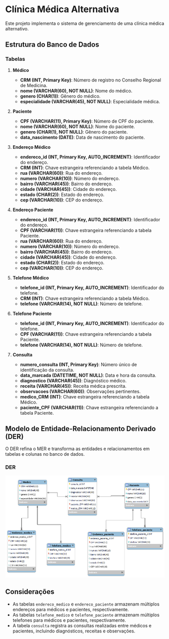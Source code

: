 # Clínica Médica Alternativa
Este projeto implementa o sistema de gerenciamento de uma clínica médica alternativo.

## Estrutura do Banco de Dados

### Tabelas

1. **Médico**
    - **CRM (INT, Primary Key)**: Número de registro no Conselho Regional de Medicina.
    - **nome (VARCHAR(60), NOT NULL)**: Nome do médico.
    - **genero (CHAR(1))**: Gênero do médico.
    - **especialidade (VARCHAR(45), NOT NULL)**: Especialidade médica.

2. **Paciente**
    - **CPF (VARCHAR(11), Primary Key)**: Número de CPF do paciente.
    - **nome (VARCHAR(60), NOT NULL)**: Nome do paciente.
    - **genero (CHAR(1), NOT NULL)**: Gênero do paciente.
    - **data_nascimento (DATE)**: Data de nascimento do paciente.

3. **Endereço Médico**
    - **endereco_id (INT, Primary Key, AUTO_INCREMENT)**: Identificador do endereço.
    - **CRM (INT)**: Chave estrangeira referenciando a tabela Médico.
    - **rua (VARCHAR(60))**: Rua do endereço.
    - **numero (VARCHAR(10))**: Número do endereço.
    - **bairro (VARCHAR(45))**: Bairro do endereço.
    - **cidade (VARCHAR(45))**: Cidade do endereço.
    - **estado (CHAR(2))**: Estado do endereço.
    - **cep (VARCHAR(10))**: CEP do endereço.

4. **Endereço Paciente**
    - **endereco_id (INT, Primary Key, AUTO_INCREMENT)**: Identificador do endereço.
    - **CPF (VARCHAR(11))**: Chave estrangeira referenciando a tabela Paciente.
    - **rua (VARCHAR(60))**: Rua do endereço.
    - **numero (VARCHAR(10))**: Número do endereço.
    - **bairro (VARCHAR(45))**: Bairro do endereço.
    - **cidade (VARCHAR(45))**: Cidade do endereço.
    - **estado (CHAR(2))**: Estado do endereço.
    - **cep (VARCHAR(10))**: CEP do endereço.

5. **Telefone Médico**
    - **telefone_id (INT, Primary Key, AUTO_INCREMENT)**: Identificador do telefone.
    - **CRM (INT)**: Chave estrangeira referenciando a tabela Médico.
    - **telefone (VARCHAR(14), NOT NULL)**: Número de telefone.

6. **Telefone Paciente**
    - **telefone_id (INT, Primary Key, AUTO_INCREMENT)**: Identificador do telefone.
    - **CPF (VARCHAR(11))**: Chave estrangeira referenciando a tabela Paciente.
    - **telefone (VARCHAR(14), NOT NULL)**: Número de telefone.

7. **Consulta**
    - **numero_consulta (INT, Primary Key)**: Número único de identificação da consulta.
    - **data_marcada (DATETIME, NOT NULL)**: Data e hora da consulta.
    - **diagnostico (VARCHAR(45))**: Diagnóstico médico.
    - **receita (VARCHAR(45))**: Receita médica prescrita.
    - **observacoes (VARCHAR(60))**: Observações pertinentes.
    - **medico_CRM (INT)**: Chave estrangeira referenciando a tabela Médico.
    - **paciente_CPF (VARCHAR(11))**: Chave estrangeira referenciando a tabela Paciente.

## Modelo de Entidade-Relacionamento Derivado (DER)

O DER refina o MER e transforma as entidades e relacionamentos em tabelas e colunas no banco de dados.

### DER

![DER](https://github.com/Eduardo-J-S/FAP-SOFTEX/blob/main/Database/aulas/atividade05/versao_alternativa/modelo_logico_clinica_medica_alternativo.png)

## Considerações
- As tabelas `endereco_medico` e `endereco_paciente` armazenam múltiplos endereços para médicos e pacientes, respectivamente.
- As tabelas `telefone_medico` e `telefone_paciente` armazenam múltiplos telefones para médicos e pacientes, respectivamente.
- A tabela `consulta` registra as consultas realizadas entre médicos e pacientes, incluindo diagnósticos, receitas e observações.